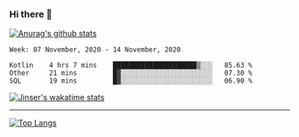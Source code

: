 ### Hi there 👋

[![Anurag's github stats](https://github-readme-stats.vercel.app/api?username=jinserrr&show_icons=true)](https://github.com/anuraghazra/github-readme-stats)


<!--START_SECTION:waka-->
```text
Week: 07 November, 2020 - 14 November, 2020

Kotlin    4 hrs 7 mins    █████████████████████▒░░░   85.63 % 
Other     21 mins         █▓░░░░░░░░░░░░░░░░░░░░░░░   07.30 % 
SQL       19 mins         █▓░░░░░░░░░░░░░░░░░░░░░░░   06.90 % 
```
<!--END_SECTION:waka-->

[![Jinser's wakatime stats](https://github-readme-stats.vercel.app/api/wakatime?username=jinser)](https://github.com/anuraghazra/github-readme-stats)

***

[![Top Langs](https://github-readme-stats.vercel.app/api/top-langs/?username=jinserrr)](https://github.com/anuraghazra/github-readme-stats)
